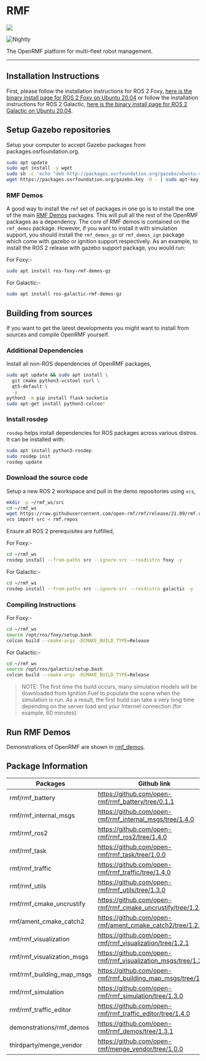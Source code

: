 # RMF

![](https://github.com/open-rmf/rmf/workflows/build/badge.svg)

![Nightly](https://github.com/open-rmf/rmf/workflows/nightly/badge.svg)

The OpenRMF platform for multi-fleet robot management.

---

## Installation Instructions

First, please follow the installation instructions for ROS 2 Foxy,
[here is the binary install page for ROS 2 Foxy on Ubuntu 20.04](https://docs.ros.org/en/foxy/Installation/Ubuntu-Install-Debians.html) or follow the installation instructions for ROS 2 Galactic,
[here is the binary install page for ROS 2 Galactic on Ubuntu 20.04](https://docs.ros.org/en/galactic/Installation/Ubuntu-Install-Debians.html).

## Setup Gazebo repositories

Setup your computer to accept Gazebo packages from packages.osrfoundation.org.

```bash
sudo apt update
sudo apt install -y wget
sudo sh -c 'echo "deb http://packages.osrfoundation.org/gazebo/ubuntu-stable `lsb_release -cs` main" > /etc/apt/sources.list.d/gazebo-stable.list'
wget https://packages.osrfoundation.org/gazebo.key -O - | sudo apt-key add -
```

### RMF Demos

A good way to install the `rmf` set of packages in one go is to install the one of the main [RMF Demos](https://github.com/open-rmf/rmf_demos) packages. This will pull all the rest of the OpenRMF packages as a dependency. The core of RMF demos is contained on the `rmf_demos` package. However, if you want to install it with simulation support, you should install the `rmf_demos_gz` or `rmf_demos_ign` package which come with gazebo or ignition support respectively. As an example, to install the ROS 2 release with gazebo support package, you would run:

For Foxy:-

```bash
sudo apt install ros-foxy-rmf-demos-gz
```

For Galactic:-

```bash
sudo apt install ros-galactic-rmf-demos-gz
```

## Building from sources

If you want to get the latest developments you might want to install from sources and compile OpenRMF yourself.

### Additional Dependencies

Install all non-ROS dependencies of OpenRMF packages,

```bash
sudo apt update && sudo apt install \
  git cmake python3-vcstool curl \
  qt5-default \
  -y
python3 -m pip install flask-socketio
sudo apt-get install python3-colcon*
```

### Install rosdep

`rosdep` helps install dependencies for ROS packages across various distros. It can be installed with:

```bash
sudo apt install python3-rosdep
sudo rosdep init
rosdep update
```

### Download the source code

Setup a new ROS 2 workspace and pull in the demo repositories using `vcs`,

```bash
mkdir -p ~/rmf_ws/src
cd ~/rmf_ws
wget https://raw.githubusercontent.com/open-rmf/rmf/release/21.09/rmf.repos
vcs import src < rmf.repos
```

Ensure all ROS 2 prerequisites are fulfilled,

For Foxy:-

```bash
cd ~/rmf_ws
rosdep install --from-paths src --ignore-src --rosdistro foxy -y
```

For Galactic:-

```bash
cd ~/rmf_ws
rosdep install --from-paths src --ignore-src --rosdistro galactic -y
```

### Compiling Instructions

For Foxy:-

```bash
cd ~/rmf_ws
source /opt/ros/foxy/setup.bash
colcon build --cmake-args -DCMAKE_BUILD_TYPE=Release
```

For Galactic:-

```bash
cd ~/rmf_ws
source /opt/ros/galactic/setup.bash
colcon build --cmake-args -DCMAKE_BUILD_TYPE=Release
```

> NOTE: The first time the build occurs, many simulation models will be downloaded from Ignition Fuel to populate the scene when the simulation is run.
> As a result, the first build can take a very long time depending on the server load and your Internet connection (for example, 60 minutes).

## Run RMF Demos

Demonstrations of OpenRMF are shown in [rmf_demos](https://github.com/open-rmf/rmf_demos/).

## Package Information

| Packages                   | Github link                                                   | Version |
| -------------------------- | ------------------------------------------------------------- | ------- |
| rmf/rmf_battery            | https://github.com/open-rmf/rmf_battery/tree/0.1.1            | 0.1.1   |
| rmf/rmf_internal_msgs      | https://github.com/open-rmf/rmf_internal_msgs/tree/1.4.0      | 1.4.0   |
| rmf/rmf_ros2               | https://github.com/open-rmf/rmf_ros2/tree/1.4.0               | 1.4.0   |
| rmf/rmf_task               | https://github.com/open-rmf/rmf_task/tree/1.0.0               | 1.0.0   |
| rmf/rmf_traffic            | https://github.com/open-rmf/rmf_traffic/tree/1.4.0            | 1.4.0   |
| rmf/rmf_utils              | https://github.com/open-rmf/rmf_utils/tree/1.3.0              | 1.3.0   |
| rmf/rmf_cmake_uncrustify   | https://github.com/open-rmf/rmf_cmake_uncrustify/tree/1.2.0   | 1.2.0   |
| rmf/ament_cmake_catch2     | https://github.com/open-rmf/ament_cmake_catch2/tree/1.2.0     | 1.2.0   |
| rmf/rmf_visualization      | https://github.com/open-rmf/rmf_visualization/tree/1.2.1      | 1.2.1   |
| rmf/rmf_visualization_msgs | https://github.com/open-rmf/rmf_visualization_msgs/tree/1.2.0 | 1.2.0   |
| rmf/rmf_building_map_msgs  | https://github.com/open-rmf/rmf_building_map_msgs/tree/1.2.0  | 1.2.0   |
| rmf/rmf_simulation         | https://github.com/open-rmf/rmf_simulation/tree/1.3.0         | 1.3.0   |
| rmf/rmf_traffic_editor     | https://github.com/open-rmf/rmf_traffic_editor/tree/1.4.0     | 1.4.0   |
| demonstrations/rmf_demos   | https://github.com/open-rmf/rmf_demos/tree/1.3.1              | 1.3.1   |
| thirdparty/menge_vendor    | https://github.com/open-rmf/menge_vendor/tree/1.0.0           | 1.0.0   |
